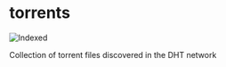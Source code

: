 torrents 
========
![Indexed](https://img.shields.io/badge/indexed-195493-blue)

Collection of torrent files discovered in the DHT network
